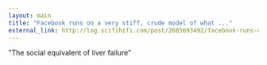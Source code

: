 ```yaml
---
layout: main
title: "Facebook runs on a very stiff, crude model of what ..."
external_link: http://log.scifihifi.com/post/2685693492/facebook-runs-on-a-very-stiff-crude-model-of-what
---
```

"The social equivalent of liver failure"

